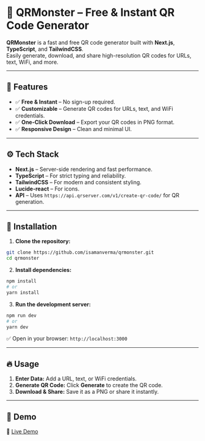 # 🚀 QRMonster – Free & Instant QR Code Generator

**QRMonster** is a fast and free QR code generator built with **Next.js**, **TypeScript**, and **TailwindCSS**.\
Easily generate, download, and share high-resolution QR codes for URLs, text, WiFi, and more.

---

## 🎯 Features

- ✅ **Free & Instant** – No sign-up required.
- ✅ **Customizable** – Generate QR codes for URLs, text, and WiFi credentials.
- ✅ **One-Click Download** – Export your QR codes in PNG format.
- ✅ **Responsive Design** – Clean and minimal UI.

---

## ⚙️ Tech Stack

- **Next.js** – Server-side rendering and fast performance.
- **TypeScript** – For strict typing and reliability.
- **TailwindCSS** – For modern and consistent styling.
- **Lucide-react** – For icons.
- **API** – Uses `https://api.qrserver.com/v1/create-qr-code/` for QR generation.

---

## 🚀 Installation

1. **Clone the repository:**

```bash
git clone https://github.com/isamanverma/qrmonster.git
cd qrmonster
```

2. **Install dependencies:**

```bash
npm install
# or
yarn install
```

3. **Run the development server:**

```bash
npm run dev
# or
yarn dev
```

✅ Open in your browser: `http://localhost:3000`

---

## 🔥 Usage

1. **Enter Data:** Add a URL, text, or WiFi credentials.
2. **Generate QR Code:** Click **Generate** to create the QR code.
3. **Download & Share:** Save it as a PNG or share it instantly.

---

## 🌟 Demo

🔗 [Live Demo](https://qrmonster.vercel.app)
